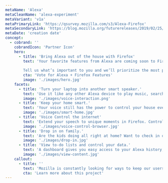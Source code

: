 ```yaml
---
metaName: 'Alexa'
metaCleanName: 'alexa-experiment'
metaVariant: 'v1a'
metaPrimaryLink: 'https://qsurvey.mozilla.com/s3/Alexa-Firefox'
metaSecondaryLink: 'https://blog.mozilla.org/futurereleases/2019/02/25/exploring-alternative-funding-models-for-the-web/'
metaDate: 'creation date'
concept:
  - cobrand: ''
    cobrandIcon: 'Partner Icon'
    hero:
      - title: 'Bring Alexa out of the house with Firefox'
        text: 'Your favorite features from Alexa are coming soon to Firefox. Play your music, set a timer, control the lights and more from Alexa on Firefox.<br><br>  
        
        Tell us what’s important to you and we’ll prioritize the most popular features for the first release.'
        cta: 'Vote for Alexa + Firefox Features'
        image: './images/hero.jpg'
    facets:
      - title: 'Turn your laptop into another smart speaker.'
        text: 'Use it like any other Alexa device to play music, search the web, set a timer, create to-do and shopping lists, shop online and get the weather with your voice.'
        image: './images/voice-interaction.png'
      - title: 'Keep your home smart.'
        text: 'Your voice still has the power to control your house even when you’re not there. Turn on or off the heat, the lights, or even the garage door with your voice. There’s even a dashboard to view status and controls.'
        image: './images/smart-home.jpg'
      - title: 'Voice Control the internet'
        text: 'Extend your speech to unique moments in Firefox. Control video playback by saying “pause.” Giving a presentation? Try “Next slide.” Can’t find the audio source among 50 open tabs? Try “Mute."'
        image: './images/voice-control-browser.jpg'
      - title: 'Drop in on family.'
        text: 'Are the kids doing all right at home? Want to check in on Mom to make sure she’s got everything she needs? Keep up with the most important people in your life while you travel.'
        image: './images/drop-in.jpg'
      - title: 'View to-do lists and control your data.'
        text: 'A dashboard gives you easy access to your Alexa history, notes, lists and other content you’ve created in Alexa. Try adding items to your shopping list directly from a web page.'
        image: './images/view-content.jpg'
    callout:
      - title: ''
        text: 'Mozilla is constantly looking for ways to keep our users safer, build better products, and to help improve the health of the web.  This commitment to innovation is a core component of our cultural DNA.'
        cta: 'Learn more about this project'
---
```

